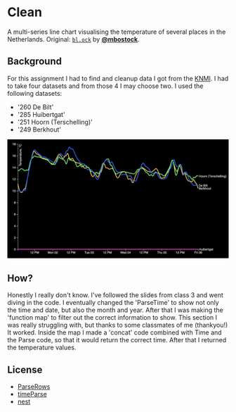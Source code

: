 # Clean

A multi-series line chart visualising the temperature of several places in the Netherlands. Original: [`bl.ock`][block] by [**@mbostock**][block-author].

## Background

For this assignment I had to find and cleanup data I got from the [KNMI]. I had to take four datasets and from those 4 I may choose two. I used the following datasets:

* '260 De Bilt'
* '285 Huibertgat'
* '251 Hoorn (Terschelling)'
* '249 Berkhout'

![preview][cover]

## How?

Honestly I really don't know. I've followed the slides from class 3 and went diving in the code. I eventually changed the 'ParseTime' to show not only the time and date, but also the month and year. After that I was making the 'function map' to filter out the correct information to show. This section I was really struggling with, but thanks to some classmates of me (thankyou!) It worked. Inside the map I made a 'concat' code combined with Time and the Parse code, so that it would return the correct time. After that I returned the temperature values.



## License

*  [ParseRows](https://github.com/d3/d3-dsv#csvParseRows)
*  [timeParse](https://github.com/d3/d3-time-format#timeParse)
*  [nest](https://github.com/d3/d3-collection/blob/master/README.md#nest)

[block]: https://bl.ocks.org/mbostock/3887118

[block-author]: https://github.com/mbostock

[KNMI]: https://projects.knmi.nl/klimatologie/uurgegevens/selectie.cgi

[cover]: preview.png
